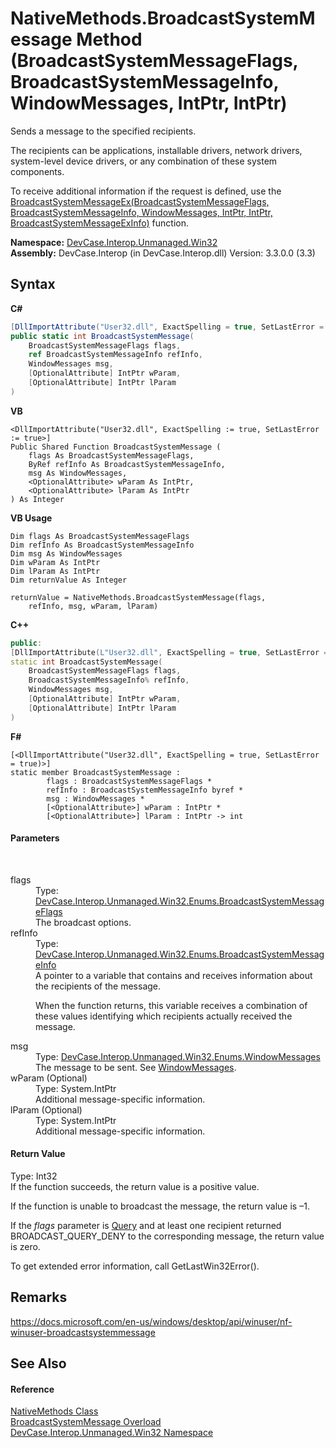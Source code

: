 # NativeMethods.BroadcastSystemMessage Method (BroadcastSystemMessageFlags, BroadcastSystemMessageInfo, WindowMessages, IntPtr, IntPtr)
 

Sends a message to the specified recipients. 

 The recipients can be applications, installable drivers, network drivers, system-level device drivers, or any combination of these system components. 

 To receive additional information if the request is defined, use the <a href="M_DevCase_Interop_Unmanaged_Win32_NativeMethods_BroadcastSystemMessageEx">BroadcastSystemMessageEx(BroadcastSystemMessageFlags, BroadcastSystemMessageInfo, WindowMessages, IntPtr, IntPtr, BroadcastSystemMessageExInfo)</a> function.

**Namespace:**&nbsp;<a href="N_DevCase_Interop_Unmanaged_Win32">DevCase.Interop.Unmanaged.Win32</a><br />**Assembly:**&nbsp;DevCase.Interop (in DevCase.Interop.dll) Version: 3.3.0.0 (3.3)

## Syntax

**C#**<br />
``` C#
[DllImportAttribute("User32.dll", ExactSpelling = true, SetLastError = true)]
public static int BroadcastSystemMessage(
	BroadcastSystemMessageFlags flags,
	ref BroadcastSystemMessageInfo refInfo,
	WindowMessages msg,
	[OptionalAttribute] IntPtr wParam,
	[OptionalAttribute] IntPtr lParam
)
```

**VB**<br />
``` VB
<DllImportAttribute("User32.dll", ExactSpelling := true, SetLastError := true>]
Public Shared Function BroadcastSystemMessage ( 
	flags As BroadcastSystemMessageFlags,
	ByRef refInfo As BroadcastSystemMessageInfo,
	msg As WindowMessages,
	<OptionalAttribute> wParam As IntPtr,
	<OptionalAttribute> lParam As IntPtr
) As Integer
```

**VB Usage**<br />
``` VB Usage
Dim flags As BroadcastSystemMessageFlags
Dim refInfo As BroadcastSystemMessageInfo
Dim msg As WindowMessages
Dim wParam As IntPtr
Dim lParam As IntPtr
Dim returnValue As Integer

returnValue = NativeMethods.BroadcastSystemMessage(flags, 
	refInfo, msg, wParam, lParam)
```

**C++**<br />
``` C++
public:
[DllImportAttribute(L"User32.dll", ExactSpelling = true, SetLastError = true)]
static int BroadcastSystemMessage(
	BroadcastSystemMessageFlags flags, 
	BroadcastSystemMessageInfo% refInfo, 
	WindowMessages msg, 
	[OptionalAttribute] IntPtr wParam, 
	[OptionalAttribute] IntPtr lParam
)
```

**F#**<br />
``` F#
[<DllImportAttribute("User32.dll", ExactSpelling = true, SetLastError = true)>]
static member BroadcastSystemMessage : 
        flags : BroadcastSystemMessageFlags * 
        refInfo : BroadcastSystemMessageInfo byref * 
        msg : WindowMessages * 
        [<OptionalAttribute>] wParam : IntPtr * 
        [<OptionalAttribute>] lParam : IntPtr -> int 

```


#### Parameters
&nbsp;<dl><dt>flags</dt><dd>Type: <a href="T_DevCase_Interop_Unmanaged_Win32_Enums_BroadcastSystemMessageFlags">DevCase.Interop.Unmanaged.Win32.Enums.BroadcastSystemMessageFlags</a><br />The broadcast options.</dd><dt>refInfo</dt><dd>Type: <a href="T_DevCase_Interop_Unmanaged_Win32_Enums_BroadcastSystemMessageInfo">DevCase.Interop.Unmanaged.Win32.Enums.BroadcastSystemMessageInfo</a><br />A pointer to a variable that contains and receives information about the recipients of the message. 

 When the function returns, this variable receives a combination of these values identifying which recipients actually received the message.</dd><dt>msg</dt><dd>Type: <a href="T_DevCase_Interop_Unmanaged_Win32_Enums_WindowMessages">DevCase.Interop.Unmanaged.Win32.Enums.WindowMessages</a><br />The message to be sent. See <a href="T_DevCase_Interop_Unmanaged_Win32_Enums_WindowMessages">WindowMessages</a>.</dd><dt>wParam (Optional)</dt><dd>Type: System.IntPtr<br />Additional message-specific information.</dd><dt>lParam (Optional)</dt><dd>Type: System.IntPtr<br />Additional message-specific information.</dd></dl>

#### Return Value
Type: Int32<br />If the function succeeds, the return value is a positive value. 

 If the function is unable to broadcast the message, the return value is –1. 

 If the *flags* parameter is <a href="T_DevCase_Interop_Unmanaged_Win32_Enums_BroadcastSystemMessageFlags">Query</a> and at least one recipient returned BROADCAST_QUERY_DENY to the corresponding message, the return value is zero. 

 To get extended error information, call GetLastWin32Error().

## Remarks
<a href="https://docs.microsoft.com/en-us/windows/desktop/api/winuser/nf-winuser-broadcastsystemmessage" target="_blank">https://docs.microsoft.com/en-us/windows/desktop/api/winuser/nf-winuser-broadcastsystemmessage</a>

## See Also


#### Reference
<a href="T_DevCase_Interop_Unmanaged_Win32_NativeMethods">NativeMethods Class</a><br /><a href="Overload_DevCase_Interop_Unmanaged_Win32_NativeMethods_BroadcastSystemMessage">BroadcastSystemMessage Overload</a><br /><a href="N_DevCase_Interop_Unmanaged_Win32">DevCase.Interop.Unmanaged.Win32 Namespace</a><br />